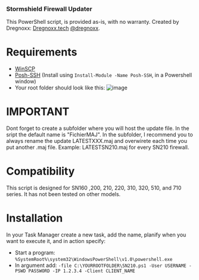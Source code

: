 ### Stormshield Firewall Updater

This PowerShell script, is provided as-is, with no warranty.
Created by Dregnoxx:
[Dregnoxx.tech](https://dregnoxx.tech) 
[@dregnoxx](https://twitter.com/dregnoxx).

# Requirements
- [WinSCP](https://winscp.net/eng/download.php)
- [Posh-SSH](https://github.com/darkoperator/Posh-SSH) (Install using `Install-Module -Name Posh-SSH`, in a Powershell window)
- Your root folder should look like this:
![image](https://github.com/Dregnoxx/StormshieldFWUpdate/assets/40840621/f685a5a4-35e9-42c1-a190-c9a8db428515)  
# IMPORTANT
Dont forget to create a subfolder where you will host the update file.
In the sript the default name is "FichierMAJ".
In the subfolder, I recommend you to always rename the update LATESTXXX.maj and overwirete each time you put another .maj file.
Example: LATESTSN210.maj for every SN210 firewall.

# Compatibility
This script is designed for SN160 ,200, 210, 220, 310, 320, 510, and 710 series. It has not been tested on other models.

# Installation
In your Task Manager create a new task, add the name, planify when you want to execute it, and in action specify:
-  Start a program:  `%SystemRoot%\system32\WindowsPowerShell\v1.0\powershell.exe`
-  In argument add:  `-file C:\YOURROOTFOLDER\SN210.ps1 -User USERNAME -PSWD PASSWORD -IP 1.2.3.4 -Client CLIENT_NAME`
